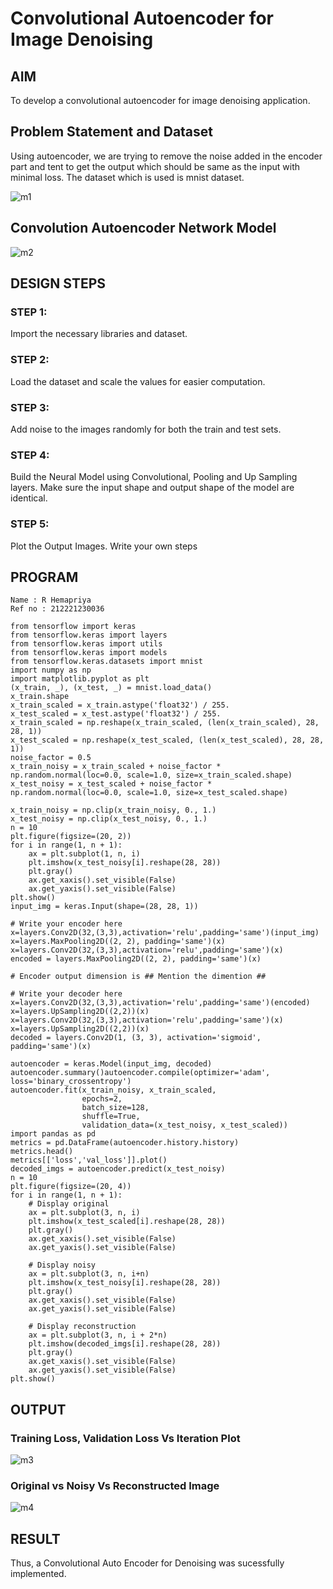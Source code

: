 # Convolutional Autoencoder for Image Denoising

## AIM

To develop a convolutional autoencoder for image denoising application.

## Problem Statement and Dataset
Using autoencoder, we are trying to remove the noise added in the encoder part and tent to get the output which should be same as the input with minimal loss. The dataset which is used is mnist dataset.

![m1](https://github.com/Hemapriya-2004/convolutional-denoising-autoencoder/assets/94184828/b655f61f-bc35-4747-a0e9-ff5cf5582e8d)


## Convolution Autoencoder Network Model

![m2](https://github.com/Hemapriya-2004/convolutional-denoising-autoencoder/assets/94184828/b4dc85ec-e771-4928-a076-44b13e219ed9)


## DESIGN STEPS

### STEP 1:
Import the necessary libraries and dataset.

### STEP 2:
Load the dataset and scale the values for easier computation.

### STEP 3:
Add noise to the images randomly for both the train and test sets.

### STEP 4:
Build the Neural Model using Convolutional, Pooling and Up Sampling layers. Make sure the input shape and output shape of the model are identical.

### STEP 5:
Plot the Output Images.
Write your own steps

## PROGRAM
```
Name : R Hemapriya
Ref no : 212221230036

from tensorflow import keras
from tensorflow.keras import layers
from tensorflow.keras import utils
from tensorflow.keras import models
from tensorflow.keras.datasets import mnist
import numpy as np
import matplotlib.pyplot as plt
(x_train, _), (x_test, _) = mnist.load_data()
x_train.shape
x_train_scaled = x_train.astype('float32') / 255.
x_test_scaled = x_test.astype('float32') / 255.
x_train_scaled = np.reshape(x_train_scaled, (len(x_train_scaled), 28, 28, 1))
x_test_scaled = np.reshape(x_test_scaled, (len(x_test_scaled), 28, 28, 1))
noise_factor = 0.5
x_train_noisy = x_train_scaled + noise_factor * np.random.normal(loc=0.0, scale=1.0, size=x_train_scaled.shape) 
x_test_noisy = x_test_scaled + noise_factor * np.random.normal(loc=0.0, scale=1.0, size=x_test_scaled.shape) 

x_train_noisy = np.clip(x_train_noisy, 0., 1.)
x_test_noisy = np.clip(x_test_noisy, 0., 1.)
n = 10
plt.figure(figsize=(20, 2))
for i in range(1, n + 1):
    ax = plt.subplot(1, n, i)
    plt.imshow(x_test_noisy[i].reshape(28, 28))
    plt.gray()
    ax.get_xaxis().set_visible(False)
    ax.get_yaxis().set_visible(False)
plt.show()
input_img = keras.Input(shape=(28, 28, 1))

# Write your encoder here
x=layers.Conv2D(32,(3,3),activation='relu',padding='same')(input_img)
x=layers.MaxPooling2D((2, 2), padding='same')(x)
x=layers.Conv2D(32,(3,3),activation='relu',padding='same')(x)
encoded = layers.MaxPooling2D((2, 2), padding='same')(x)

# Encoder output dimension is ## Mention the dimention ##

# Write your decoder here
x=layers.Conv2D(32,(3,3),activation='relu',padding='same')(encoded)
x=layers.UpSampling2D((2,2))(x)
x=layers.Conv2D(32,(3,3),activation='relu',padding='same')(x)
x=layers.UpSampling2D((2,2))(x)
decoded = layers.Conv2D(1, (3, 3), activation='sigmoid', padding='same')(x)

autoencoder = keras.Model(input_img, decoded)
autoencoder.summary()autoencoder.compile(optimizer='adam', loss='binary_crossentropy')
autoencoder.fit(x_train_noisy, x_train_scaled,
                epochs=2,
                batch_size=128,
                shuffle=True,
                validation_data=(x_test_noisy, x_test_scaled))
import pandas as pd
metrics = pd.DataFrame(autoencoder.history.history)
metrics.head()
metrics[['loss','val_loss']].plot()
decoded_imgs = autoencoder.predict(x_test_noisy)
n = 10
plt.figure(figsize=(20, 4))
for i in range(1, n + 1):
    # Display original
    ax = plt.subplot(3, n, i)
    plt.imshow(x_test_scaled[i].reshape(28, 28))
    plt.gray()
    ax.get_xaxis().set_visible(False)
    ax.get_yaxis().set_visible(False)

    # Display noisy
    ax = plt.subplot(3, n, i+n)
    plt.imshow(x_test_noisy[i].reshape(28, 28))
    plt.gray()
    ax.get_xaxis().set_visible(False)
    ax.get_yaxis().set_visible(False)    

    # Display reconstruction
    ax = plt.subplot(3, n, i + 2*n)
    plt.imshow(decoded_imgs[i].reshape(28, 28))
    plt.gray()
    ax.get_xaxis().set_visible(False)
    ax.get_yaxis().set_visible(False)
plt.show()
```
## OUTPUT

### Training Loss, Validation Loss Vs Iteration Plot

![m3](https://github.com/Hemapriya-2004/convolutional-denoising-autoencoder/assets/94184828/b96f2807-a1a4-47a9-a96d-a330ab3e1cd1)


### Original vs Noisy Vs Reconstructed Image

![m4](https://github.com/Hemapriya-2004/convolutional-denoising-autoencoder/assets/94184828/ecfd569e-6a06-444b-9f01-f45818f40fa0)


## RESULT
Thus, a Convolutional Auto Encoder for Denoising was sucessfully implemented.
